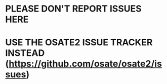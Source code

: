 # PLEASE DON'T REPORT ISSUES HERE
# USE THE OSATE2 ISSUE TRACKER INSTEAD (https://github.com/osate/osate2/issues)
